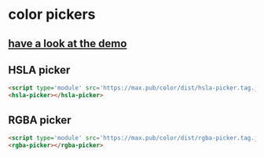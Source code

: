 # color pickers

## [have a look at the demo](https://max.pub/color)

## HSLA picker
```html
<script type='module' src='https://max.pub/color/dist/hsla-picker.tag.js'></script>
<hsla-picker></hsla-picker>
```

## RGBA picker
```html
<script type='module' src='https://max.pub/color/dist/rgba-picker.tag.js'></script>
<rgba-picker></rgba-picker>
```
